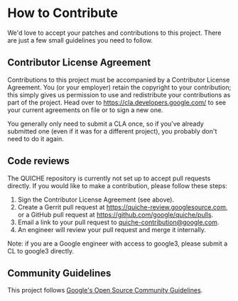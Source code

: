 # How to Contribute

We'd love to accept your patches and contributions to this project. There are
just a few small guidelines you need to follow.

## Contributor License Agreement

Contributions to this project must be accompanied by a Contributor License
Agreement. You (or your employer) retain the copyright to your contribution;
this simply gives us permission to use and redistribute your contributions as
part of the project. Head over to <https://cla.developers.google.com/> to see
your current agreements on file or to sign a new one.

You generally only need to submit a CLA once, so if you've already submitted one
(even if it was for a different project), you probably don't need to do it
again.

## Code reviews

The QUICHE repository is currently not set up to accept pull requests directly.
If you would like to make a contribution, please follow these steps:

1.  Sign the Contributor License Agreement (see above).
2.  Create a Gerrit pull request at <https://quiche-review.googlesource.com>, or
    a GitHub pull request at <https://github.com/google/quiche/pulls>.
3.  Email a link to your pull request to <quiche-contribution@google.com>.
4.  An engineer will review your pull request and merge it internally.

Note: if you are a Google engineer with access to google3, please submit a CL to
google3 directly.

## Community Guidelines

This project follows
[Google's Open Source Community Guidelines](https://opensource.google.com/conduct/).
